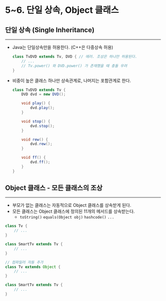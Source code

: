 # 5~6. 단일 상속, Object 클래스

## 단일 상속 (Single Inheritance)

---

- Java는 단일상속만을 허용한다. (C++은 다중상속 허용)
    
    ```java
    class TvDVD extends Tv, DVD { // 에러. 조상은 하나만 허용된다.
    	// ...
    	// Tv.power() 와 DVD.power() 가 존재했을 때 충돌 우려
    }
    ```
    
- 비중이 높은 클래스 하나만 상속관계로, 나머지는 포함관계로 한다.
    
    ```java
    class TvDVD extends Tv {
    	DVD dvd = new DVD();
    
    	void play() {
    		dvd.play();
    	}
    
    	void stop() {
    		dvd.stop();
    	}
    
    	void rew() {
    		dvd.rew();
    	}
    
    	void ff() {
    		dvd.ff();
    	}
    }
    ```
    

## Object 클래스 - 모든 클래스의 조상

---

- 부모가 없는 클래스는 자동적으로 Object 클래스를 상속받게 된다.
- 모든 클래스는 Object 클래스에 정의된 11개의 메서드를 상속받는다.
    - `toString()` `equals(Object obj)` `hashcode()` `...`

```java
class Tv {
	// ...
}

class SmartTv extends Tv {
	// ...
}
```

```java
// 컴파일러 자동 추가
class Tv extends Object {
	// ...
}

class SmartTv extends Tv {
	// ...
}
```